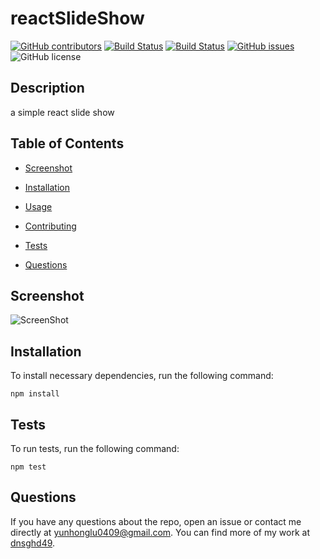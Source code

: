 # reactSlideShow
  [![GitHub contributors](https://img.shields.io/github/contributors/dnsghd49/reactSlideShow.svg)](https://GitHub.com/dnsghd49/reactSlideShow/graphs/contributors/)
  [![Build Status](https://img.shields.io/github/forks/dnsghd49/reactSlideShow.svg)](https://github.com/dnsghd49/reactSlideShow/network/)
  [![Build Status](https://img.shields.io/github/stars/dnsghd49/reactSlideShow.svg)](https://github.com/dnsghd49/reactSlideShow/)
  [![GitHub issues](https://img.shields.io/github/issues/dnsghd49/reactSlideShow.svg)](https://GitHub.com/dnsghd49/reactSlideShow/issues/)
  ![GitHub license](https://img.shields.io/badge/license-MIT-blue.svg)


## Description

a simple react slide show 

## Table of Contents 

* [Screenshot](#screenshot)

* [Installation](#installation)

* [Usage](#usage)

* [Contributing](#contributing)

* [Tests](#tests)

* [Questions](#questions)

## Screenshot

![ScreenShot](https://github.com/dnsghd49/reactSlideShow/tree/main/public/screenshot.png)

## Installation

To install necessary dependencies, run the following command:

```
npm install
```

## Tests

To run tests, run the following command:

```
npm test
```

## Questions

If you have any questions about the repo, open an issue or contact me directly at yunhonglu0409@gmail.com. You can find more of my work at [dnsghd49](https://github.com/dnsghd49/).
